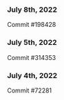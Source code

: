 ### July 8th, 2022

Commit #198428

### July 5th, 2022

Commit #314353


### July 4th, 2022

Commit #72281
